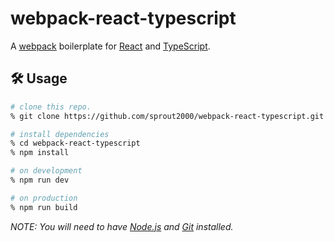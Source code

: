 # webpack-react-typescript

A [webpack](https://webpack.js.org/) boilerplate for [React](https://reactjs.org/) and [TypeScript](https://www.typescriptlang.org/).

## :hammer_and_wrench: Usage

```sh
# clone this repo.
% git clone https://github.com/sprout2000/webpack-react-typescript.git

# install dependencies
% cd webpack-react-typescript
% npm install

# on development
% npm run dev

# on production
% npm run build
```

_NOTE: You will need to have [Node.js](https://nodejs.org/) and [Git](https://git-scm.com/) installed._
